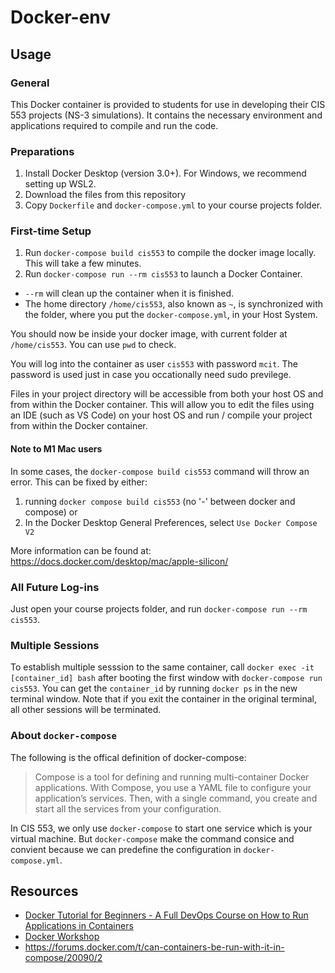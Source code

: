 # Docker-env

## Usage

### General

This Docker container is provided to students for use in developing their CIS 553 projects (NS-3 simulations).  It contains the necessary environment and applications required to compile and run the code. 

### Preparations

1. Install Docker Desktop (version 3.0+). For Windows, we recommend setting up WSL2.
1. Download the files from this repository
1. Copy `Dockerfile` and `docker-compose.yml` to your course projects folder.

### First-time Setup

1. Run `docker-compose build cis553` to compile the docker image locally. This will take a few minutes.
2. Run `docker-compose run --rm cis553` to launch a Docker Container. 
  - `--rm` will clean up the container when it is finished.
  - The home directory `/home/cis553`, also known as `~`, is synchronized with the folder, where you put the `docker-compose.yml`, in your Host System.

You should now be inside your docker image, with current folder at `/home/cis553`. You can use `pwd` to check.

You will log into the container as user `cis553` with password `mcit`. The password is used just in case you occationally need sudo previlege.

Files in your project directory will be accessible from both your host OS and from within the Docker container.  This will allow you to edit the files using an IDE (such as VS Code) on your host OS and run / compile your project from within the Docker container. 

#### Note to M1 Mac users

In some cases, the `docker-compose build cis553` command will throw an error.  This can be fixed by either:
1. running `docker compose build cis553` (no '-' between docker and compose) or
2. In the Docker Desktop General Preferences, select `Use Docker Compose V2`

More information can be found at: https://docs.docker.com/desktop/mac/apple-silicon/

### All Future Log-ins

Just open your course projects folder, and run `docker-compose run --rm cis553`.

### Multiple Sessions

To establish multiple sesssion to the same
 container, call `docker exec -it [container_id] bash` after booting the first window with `docker-compose run cis553`. You can get the `container_id` by running `docker ps` in the new terminal window. Note that if you exit the container in the original terminal, all other sessions will be terminated.  

### About `docker-compose`

The following is the offical definition of docker-compose:

> Compose is a tool for defining and running multi-container Docker applications. With Compose, you use a YAML file to configure your application’s services. Then, with a single command, you create and start all the services from your configuration.

In CIS 553, we only use `docker-compose` to start one service which is your virtual machine. But `docker-compose` make the command consice and convient because we can predefine the configuration in `docker-compose.yml`.

## Resources

- [Docker Tutorial for Beginners - A Full DevOps Course on How to Run Applications in Containers](https://www.youtube.com/watch?v=fqMOX6JJhGo)
- [Docker Workshop](https://ipfs.io/ipfs/bafykbzacedzdnp34xeneqcaxcot7gvxpw55l5qrvgic6ma7tsoshfvpxvwev6?filename=Vincent%20Sesto%20et%20al.%20-%20The%20Docker%20Workshop_%20Learn%20how%20to%20use%20Docker%20containers%20effectively%20to%20speed%20up%20the%20development%20process-Packt%20Publishing%20%282020%29.pdf)
- https://forums.docker.com/t/can-containers-be-run-with-it-in-compose/20090/2
